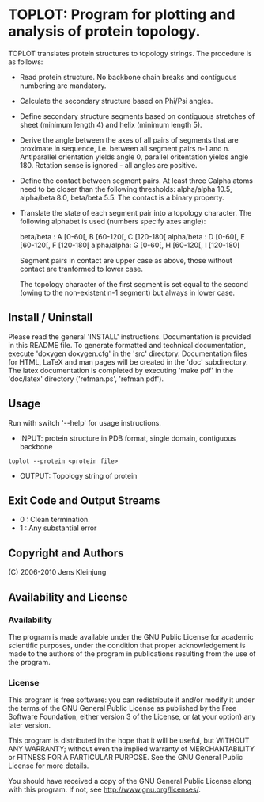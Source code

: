 
# TOPLOT: Program for plotting and analysis of protein topology.

TOPLOT translates protein structures to topology strings.
The procedure is as follows:
- Read protein structure. No backbone chain breaks and contiguous numbering
	are mandatory.
- Calculate the secondary structure based on Phi/Psi angles.
- Define secondary structure segments based on contiguous stretches
	of sheet (minimum length 4) and helix (minimum length 5).
- Derive the angle between the axes of all pairs of segments that are
	proximate in sequence, i.e. between all segment pairs n-1 and n.
	Antiparallel orientation yields angle 0, parallel oritentation
	yields angle 180. Rotation sense is ignored - all angles are
	positive.
- Define the contact between segment pairs. At least three Calpha
	atoms need to be closer than the following thresholds:
	alpha/alpha 10.5, alpha/beta 8.0, beta/beta 5.5. The contact is
	a binary property.
- Translate the state of each segment pair into a topology character.
	The following alphabet is used (numbers specify axes angle):

	beta/beta  : A [0-60[, B [60-120[, C [120-180[
	alpha/beta : D [0-60[, E [60-120[, F [120-180[
	alpha/alpha: G [0-60[, H [60-120[, I [120-180[

	Segment pairs in contact are upper case as above, those without contact 
	are tranformed to lower case.

	The topology character of the first segment is set equal to the second 
	(owing to the non-existent n-1 segment) but always in lower case.


## Install / Uninstall
Please read the general 'INSTALL' instructions.
Documentation is provided in this README file. To generate formatted and
technical documentation, execute 'doxygen doxygen.cfg' in the 'src' directory.
Documentation files for HTML, LaTeX and man pages will be created in the 
'doc' subdirectory. The latex documentation is completed by executing 
'make pdf' in the 'doc/latex' directory ('refman.ps', 'refman.pdf').


## Usage
Run with switch '--help' for usage instructions.
	
- INPUT: protein structure in PDB format, single domain, contiguous backbone
```
toplot --protein <protein file>
```

- OUTPUT:	Topology string of protein


## Exit Code and Output Streams
- 0 : Clean termination.
- 1 : Any substantial error


## Copyright and Authors
(C) 2006-2010 Jens Kleinjung


## Availability and License
### Availability
The program is made available under the GNU Public License for academic
scientific purposes, under the condition that proper acknowledgement 
is made to the authors of the program in publications resulting from the use 
of the program.

### License
This program is free software: you can redistribute it and/or modify
it under the terms of the GNU General Public License as published by
the Free Software Foundation, either version 3 of the License, or
(at your option) any later version.

This program is distributed in the hope that it will be useful,
but WITHOUT ANY WARRANTY; without even the implied warranty of
MERCHANTABILITY or FITNESS FOR A PARTICULAR PURPOSE.  See the
GNU General Public License for more details.

You should have received a copy of the GNU General Public License
along with this program.  If not, see <http://www.gnu.org/licenses/>.

